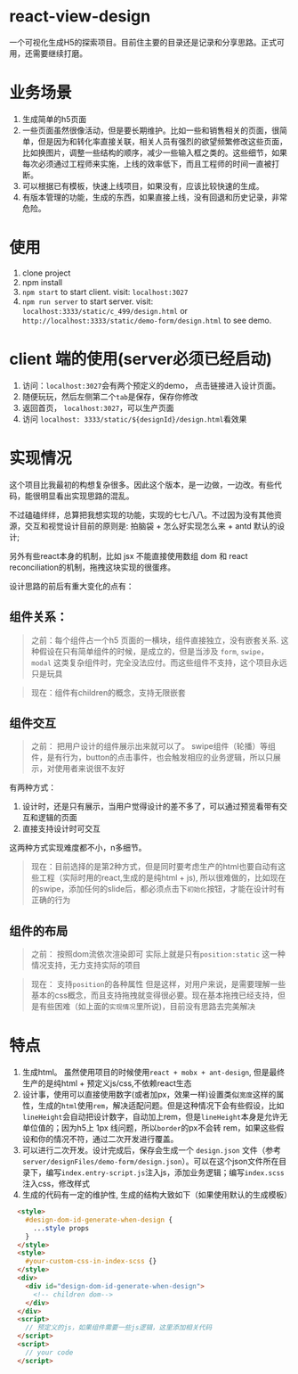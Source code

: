 # react-view-design
一个可视化生成H5的探索项目。目前住主要的目录还是记录和分享思路。正式可用，还需要继续打磨。

# 业务场景
1. 生成简单的h5页面
2. 一些页面虽然很像活动，但是要长期维护。比如一些和销售相关的页面，很简单，但是因为和转化率直接关联，相关人员有强烈的欲望频繁修改这些页面，比如换图片，调整一些结构的顺序，减少一些输入框之类的。这些细节，如果每次必须通过工程师来实施，上线的效率低下，而且工程师的时间一直被打断。
3. 可以根据已有模板，快速上线项目，如果没有，应该比较快速的生成。
4. 有版本管理的功能，生成的东西，如果直接上线，没有回退和历史记录，非常危险。

# 使用
1. clone project
2. npm install
3. `npm start` to start client. visit: `localhost:3027`
4. `npm run server` to start server. visit: `localhost:3333/static/c_499/design.html` or `http://localhost:3333/static/demo-form/design.html` to see demo.

# client 端的使用(server必须已经启动)

1. 访问：`localhost:3027`会有两个预定义的demo， 点击链接进入设计页面。
2. 随便玩玩，然后左侧第二个`tab`是保存，保存你修改
3. 返回首页， `localhost:3027`，可以生产页面
4. 访问 `localhost: 3333/static/${designId}/design.html`看效果


# 实现情况
这个项目比我最初的构想复杂很多。因此这个版本，是一边做，一边改。有些代码，能很明显看出实现思路的混乱。

不过磕磕绊绊，总算把我想实现的功能，实现的七七八八。不过因为没有其他资源，交互和视觉设计目前的原则是: 拍脑袋 + 怎么好实现怎么来 + antd 默认的设计;

另外有些react本身的机制，比如 jsx 不能直接使用数组 dom 和 react reconciliation的机制，拖拽这块实现的很蛋疼。

设计思路的前后有重大变化的点有：

## 组件关系：
  > 之前：每个组件占一个h5 页面的一横块，组件直接独立，没有嵌套关系.
  这种假设在只有简单组件的时候，是成立的，但是当涉及 `form`, `swipe`， `modal` 这类复杂组件时，完全没法应付。而这些组件不支持，这个项目永远只是玩具

  > 现在：组件有children的概念，支持无限嵌套

## 组件交互

  > 之前： 把用户设计的组件展示出来就可以了。
  swipe组件（轮播）等组件，是有行为，button的点击事件，也会触发相应的业务逻辑，所以只展示，对使用者来说很不友好

  有两种方式：
  1. 设计时，还是只有展示，当用户觉得设计的差不多了，可以通过预览看带有交互和逻辑的页面
  2. 直接支持设计时可交互

这两种方式实现难度都不小，n多细节。

  > 现在：目前选择的是第2种方式，但是同时要考虑生产的html也要自动有这些工程（实际时用的react,生成的是纯html + js), 所以很难做的，比如现在的swipe，添加任何的slide后，都必须点击下`初始化`按钮，才能在设计时有正确的行为

## 组件的布局

  > 之前： 按照dom流依次渲染即可
  实际上就是只有`position:static` 这一种情况支持，无力支持实际的项目

  >现在： 支持`position`的各种属性
  但是这样，对用户来说，是需要理解一些基本的css概念，而且支持拖拽就变得很必要。现在基本拖拽已经支持，但是有些困难（如上面的`实现情况`里所说)，目前没有思路去完美解决



# 特点
1. 生成html。 虽然使用项目的时候使用`react + mobx + ant-design`, 但是最终生产的是纯html + 预定义js/css,不依赖react生态
2. 设计事，使用可以直接使用数字(或者加px，效果一样)设置类似`宽度`这样的属性，生成的`html`使用`rem`，解决适配问题。但是这种情况下会有些假设，比如`lineHeight`会自动把设计数字，自动加上rem，但是`lineHeight`本身是允许无单位值的；因为h5上 1px 线问题，所以`border`的px不会转 rem，如果这些假设和你的情况不符，通过二次开发进行覆盖。
3. 可以进行二次开发。设计完成后，保存会生成一个 `design.json` 文件（参考 `server/designFiles/demo-form/design.json`）。可以在这个json文件所在目录下，编写`index.entry-script.js`注入js，添加业务逻辑；编写`index.scss`注入css，修改样式
4. 生成的代码有一定的维护性, 生成的结构大致如下（如果使用默认的生成模板）

```html
  <style>
    #design-dom-id-generate-when-design {
      ...style props
    }
  </style>
  <style>
    #your-custom-css-in-index-scss {}
  </style>
  <div>
    <div id="design-dom-id-generate-when-design">
      <!-- children dom-->
    </div>
  </div>
  <script>
    // 预定义的js，如果组件需要一些js逻辑，这里添加相关代码
  </script>
  <script>
    // your code
  </script>
```
